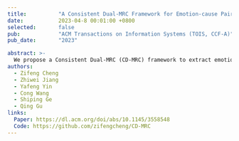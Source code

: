 ```yaml
---
title:          "A Consistent Dual-MRC Framework for Emotion-cause Pair Extraction"
date:           2023-04-8 00:01:00 +0800
selected:       false
pub:            "ACM Transactions on Information Systems (TOIS, CCF-A)"
pub_date:       "2023"

abstract: >-
  We propose a Consistent Dual-MRC (CD-MRC) framework to extract emotion-cause pairs in a dual-direction way, which enables a more comprehensive coverage of all pairing cases.
authors:
  - Zifeng Cheng
  - Zhiwei Jiang
  - Yafeng Yin
  - Cong Wang
  - Shiping Ge
  - Qing Gu
links:
  Paper: https://dl.acm.org/doi/abs/10.1145/3558548
  Code: https://github.com/zifengcheng/CD-MRC
---
```

